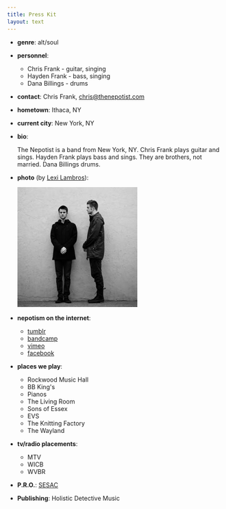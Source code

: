 ```yaml
---
title: Press Kit
layout: text
---
```


- **genre**: alt/soul

- **personnel**:

  - Chris Frank - guitar, singing
  - Hayden Frank - bass, singing
  - Dana Billings - drums

- **contact**: Chris Frank, <a href="mailto:chris@thenepotist.com">chris@thenepotist.com</a>

- **hometown**: Ithaca, NY

- **current city**: New York, NY

- **bio**:

  The Nepotist is a band from New York, NY.
  Chris Frank plays guitar and sings. Hayden Frank plays bass and sings.
  They are brothers, not married. Dana Billings drums.

- **photo** (by <a href="http://www.lexilambros.com/">Lexi Lambros</a>):

  <a href="/images/press.jpg">
    <img src="/images/press_thumb.jpg" alt="the nepoitst" />
  </a>

- **nepotism on the internet**:
  - [tumblr](http://thenepotist.tumblr.com)
  - [bandcamp](http://music.thenepotist.com/)
  - [vimeo](http://vimeo.com/thenepotist)
  - [facebook](http://facebook.com/thenepotist.myspace)

- **places we play**:
  - Rockwood Music Hall
  - BB King's
  - Pianos
  - The Living Room
  - Sons of Essex
  - EVS
  - The Knitting Factory
  - The Wayland

- **tv/radio placements**:
  - MTV
  - WICB
  - WVBR

- **P.R.O.**: [SESAC](https://www.sesac.com)

- **Publishing**: Holistic Detective Music

